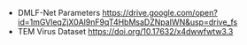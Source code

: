 * DMLF-Net Parameters https://drive.google.com/open?id=1mGVleqZjX0Al9nF9qT4HbMsaDZNpaIWN&usp=drive_fs
* TEM Virus Dataset https://doi.org/10.17632/x4dwwfwtw3.3
